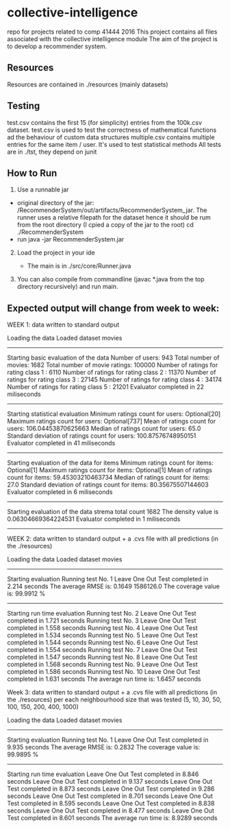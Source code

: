 # collective-intelligence
repo for projects related to comp 41444 2016
This project contains all files associated with the collective intelligence module
The aim of the project is to develop a recommender system.

## Resources
Resources are contained in ./resources (mainly datasets)

## Testing
test.csv contains the first 15 (for simplicity) entries from the 100k.csv dataset.
test.csv is used to test the correctness of mathematical functions ad the behaviour of custom data structures
multiple.csv contains multiple entries for the same item / user. It's used to test statistical methods
All tests are in ./tst, they depend on junit

## How to Run

1) Use a runnable jar
 - original directory of the jar: /RecommenderSystem/out/artifacts/RecommenderSystem_jar. The runner uses a relative filepath
   for the dataset hence it should be rum from the root directory (I cpied a copy of the jar to the root)
    cd ./RecommenderSystem
 - run
   java -jar RecommenderSystem.jar


2) Load the project in your ide
   - The main is in ./src/core/Runner.java

3) You can also compile from commandline (javac *.java from the top directory recursively) and run main.

## Expected output will change from week to week:

  WEEK 1: data written to standard output

  Loading the data
  Loaded dataset movies
  *******************************
  Starting basic evaluation of the data
  Number of users: 943
  Total number of movies: 1682
  Total number of movie ratings: 100000
  Number of ratings for rating class 1 : 6110
  Number of ratings for rating class 2 : 11370
  Number of ratings for rating class 3 : 27145
  Number of ratings for rating class 4 : 34174
  Number of ratings for rating class 5 : 21201
  Evaluator completed in 22 miliseconds
  *******************************
  Starting statistical evaluation
  Minimum ratings count for users: Optional[20]
  Maximum ratings count for users: Optional[737]
  Mean of ratings count for users: 106.04453870625663
  Median of ratings count for users: 65.0
  Standard deviation of ratings count for users: 100.87576748950151
  Evaluator completed in 41 miliseconds
  *******************************
  Starting evaluation of the data for items
  Minimum ratings count for items: Optional[1]
  Maximum ratings count for items: Optional[1]
  Mean of ratings count for items: 59.45303210463734
  Median of ratings count for items: 27.0
  Standard deviation of ratings count for items: 80.35675507144603
  Evaluator completed in 6 miliseconds
  *******************************
  Starting evaluation of the data
  strema total count  1682
  The density value is 0.06304669364224531
  Evaluator completed in 1 miliseconds
  *******************************

  WEEK 2: data written to standard output + a .cvs file with all predictions (in the ./resources)

  Loading the data
  Loaded dataset movies
  *******************************
  Starting evaluation
  Running test No. 1
  Leave One Out Test completed in 2.214 seconds
  The average RMSE is: 0.1649
  1586126.0
  The coverage value is: 99.9912 %
  *******************************
  Starting run time evaluation
  Running test No. 2
  Leave One Out Test completed in 1.721 seconds
  Running test No. 3
  Leave One Out Test completed in 1.558 seconds
  Running test No. 4
  Leave One Out Test completed in 1.534 seconds
  Running test No. 5
  Leave One Out Test completed in 1.544 seconds
  Running test No. 6
  Leave One Out Test completed in 1.554 seconds
  Running test No. 7
  Leave One Out Test completed in 1.547 seconds
  Running test No. 8
  Leave One Out Test completed in 1.568 seconds
  Running test No. 9
  Leave One Out Test completed in 1.586 seconds
  Running test No. 10
  Leave One Out Test completed in 1.631 seconds
  The average run time is: 1.6457 seconds

  Week 3: data written to standard output + a .cvs file with all predictions (in the ./resources) per each neighbourhood
  size that was tested (5, 10, 30, 50, 100, 150, 200, 400, 1000)

  Loading the data
  Loaded dataset movies
  *******************************
  Starting evaluation
  Running test No. 1
  Leave One Out Test completed in 9.935 seconds
  The average RMSE is: 0.2832
  The coverage value is: 99.9895 %
  *******************************
  Starting run time evaluation
  Leave One Out Test completed in 8.846 seconds
  Leave One Out Test completed in 9.137 seconds
  Leave One Out Test completed in 8.873 seconds
  Leave One Out Test completed in 9.286 seconds
  Leave One Out Test completed in 8.701 seconds
  Leave One Out Test completed in 8.595 seconds
  Leave One Out Test completed in 8.838 seconds
  Leave One Out Test completed in 8.477 seconds
  Leave One Out Test completed in 8.601 seconds
  The average run time is: 8.9289 seconds

